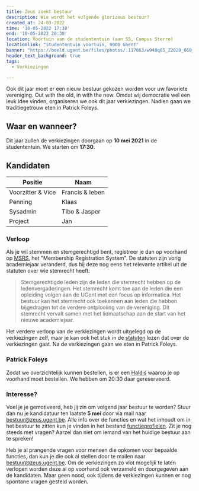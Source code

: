 ```yaml
---
title: Zeus zoekt bestuur
description: Wie wordt het volgende glorizeus bestuur?
created_at: 24-03-2022
time: '10-05-2022 17:30'
end: '10-05-2022 20:30'
location: Voortuin van de studententuin (aan S5, Campus Sterre)
locationlink: "Studententuin voortuin, 9000 Ghent"
banner: "https://beeld.ugent.be/files/photos/.117063/w940q85_Z2020_060_001.jpg"
header_text_background: true
tags:
  - Verkiezingen

---
```


Ook dit jaar moet er een nieuw bestuur gekozen worden voor uw favoriete vereniging. Out with the old, in with the new. Omdat wij democratie wel een leuk idee vinden, organiseren we ook dit jaar verkiezingen. Nadien gaan we
traditiegetrouw eten in Patrick Foleys.

## Waar en wanneer?

Dit jaar zullen de verkiezingen doorgaan op **10 mei 2021** in de studententuin. We starten om **17:30**.

## Kandidaten

| Positie           | Naam             |
| ----------------- | ---------------- |
| Voorzitter & Vice | Francis & Ieben  |
| Penning           | Klaas            |
| Sysadmin          | Tibo & Jasper    |
| Project		        | Jan              |

### Verloop

 Als je wil stemmen en stemgerechtigd bent, registreer je dan op voorhand op [MSRS][msrs], het "Membership Registration System". De statuten zijn vorig academiejaar veranderd, dus bij deze  nog eens het relevante artikel uit de statuten over wie stemrecht heeft:

> Stemgerechtigde leden zijn de leden die stemrecht hebben op de ledenvergaderingen. Het stemrecht komt toe aan de leden die een opleiding volgen aan de UGent met een focus op informatica. Het bestuur kan het stemrecht ook toekennen aan leden die hebben bijgedragen tot de verdere ontplooiing van de vereniging. Dit stemrecht vervalt samen met het lidmaatschap aan de start van het nieuwe academiejaar.

Het verdere verloop van de verkiezingen wordt uitgelegd op de verkiezingen zelf, maar je kan ook het stuk in de [statuten][statuten] lezen dat over de verkiezingen gaat. Na de verkiezingen gaan we eten in Patrick Foleys.


### Patrick Foleys

Zodat we overzichtelijk kunnen bestellen, is er een [Haldis](https://haldis.zeus.gent/order/991) waarop je op voorhand moet bestellen. We hebben om 20:30 daar gereserveerd.

### Interesse?

Voel je je gemotiveerd, heb jij zin om volgend jaar bestuur te worden? Stuur dan nu je kandidatuur ten laatste **5 mei** door via mail naar [bestuur@zeus.ugent.be](mailto:bestuur@zeus.ugent.be).
Alle info over de functies en wat het inhoudt om in het bestuur te zitten kun je vinden in het bestand [functieprofielen][functieprofielen]. Zit je nog steeds met vragen? Aarzel dan niet om iemand van het huidige bestuur aan te spreken!

Heb je al prangende vragen voor mensen die opkomen voor bepaalde functies, dan kun je die ook al stellen door te mailen naar [bestuur@zeus.ugent.be](mailto:bestuur@zeus.ugent.be).
Om de verkiezingen zo vlot mogelijk te laten verlopen worden deze al op voorhand ook verzameld en doorgegeven aan de kandidaten. Maar geen nood, ook tijdens de verkiezingen kunnen er nog spontane vragen gesteld worden.

[bestuur-mm]: https://mattermost.zeus.gent/zeus/channels/bestuur
[functieprofielen]: https://git.zeus.gent/bestuur/drive/-/blob/master/varia/functieprofielen.md
[statuten]: https://zeus.ugent.be/about/statuten/#hoofdstuk-iii---het-bestuur
[msrs]: https://msrs.zeus.gent/